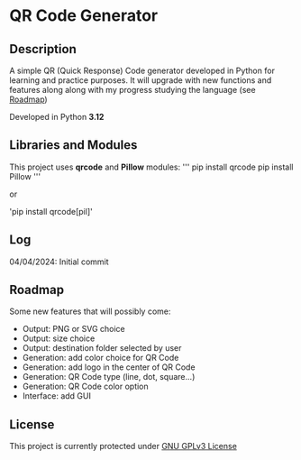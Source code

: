# QR Code Generator

## Description
A simple QR (Quick Response) Code generator developed in Python for learning and practice purposes.
It will upgrade with new functions and features along along with my progress studying the language (see [Roadmap](#roadmap))

Developed in Python **3.12**

## Libraries and Modules
This project uses **qrcode** and **Pillow** modules:
'''
pip install qrcode
pip install Pillow
'''

or

'pip install qrcode[pil]'

## Log
04/04/2024: Initial commit

## Roadmap
Some new features that will possibly come:
- Output: PNG or SVG choice
- Output: size choice
- Output: destination folder selected by user
- Generation: add color choice for QR Code
- Generation: add logo in the center of QR Code
- Generation: QR Code type (line, dot, square...)
- Generation: QR Code color option
- Interface: add GUI

## License
This project is currently protected under [GNU GPLv3 License](https://www.gnu.org/licenses/gpl-3.0.html)
